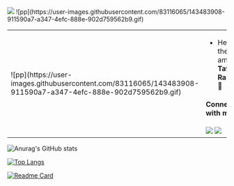 <img src ="https://gpvc.arturio.dev/Sheikh-Tafsir">
![pp](https://user-images.githubusercontent.com/83116065/143483908-911590a7-a347-4efc-888e-902d759562b9.gif)
<table>
  <tr>
    <td>![pp](https://user-images.githubusercontent.com/83116065/143483908-911590a7-a347-4efc-888e-902d759562b9.gif)</td>
    <td>
      <ul>
        <li>Hey there, I am <strong>Tafsir Rahman</strong>👋</li>
      </ul>
      <h4>Connect with me:</h4>
      <a href="rubaiyatrahman@iut-dhaka.edu"><img src="https://img.icons8.com/dusk/40/000000/new-post.png"/></a>
      <a href="https://Sheikh-Tafsir.github.io/"><img src="https://img.icons8.com/dusk/40/000000/internet--v1.png"/></a>
    </td>
  </tr>
</table>

![Anurag's GitHub stats](https://github-readme-stats.vercel.app/api?username=Sheikh-Tafsir&theme=radical&show_icons=true)

[![Top Langs](https://github-readme-stats.vercel.app/api/top-langs/?username=Sheikh-Tafsir&theme=radical)](https://github.com/anuraghazra/github-readme-stats)

[![Readme Card](https://github-readme-stats.vercel.app/api/pin/?username=Sheikh-Tafsir&repo=Sheikh-Tafsir&theme=radical)](https://github.com/anuraghazra/github-readme-stats)





